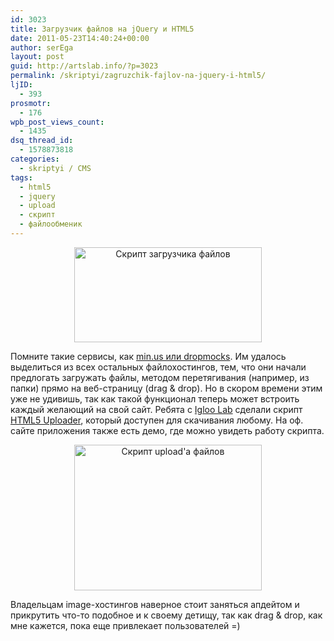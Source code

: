 ```yaml
---
id: 3023
title: Загрузчик файлов на jQuery и HTML5
date: 2011-05-23T14:40:24+00:00
author: serEga
layout: post
guid: http://artslab.info/?p=3023
permalink: /skriptyi/zagruzchik-fajlov-na-jquery-i-html5/
ljID:
  - 393
prosmotr:
  - 176
wpb_post_views_count:
  - 1435
dsq_thread_id:
  - 1578873818
categories:
  - skriptyi / CMS
tags:
  - html5
  - jquery
  - upload
  - скрипт
  - файлообменик
---
```

<center>
  <a href="http://googledrive.com/host/0B9lHVSSSdxdxd0hjdUdmRzY3Tjg/html5_uploader_script.jpg"><img src="http://googledrive.com/host/0B9lHVSSSdxdxd0hjdUdmRzY3Tjg/html5_uploader_script-300x152.jpg" alt="Скрипт загрузчика файлов" title="html5_uploader_script" width="300" height="152" class="alignnone size-medium wp-image-3024" /></a>
</center>

Помните такие сервисы, как [min.us или dropmocks](http://artslab.info/onlayn-servisyi/ge-tt-fajloobmenik-s-izyuminkoj/). Им удалось выделиться из всех остальных файлохостингов, тем, что они начали предлогать загружать файлы, методом перетягивания (например, из папки) прямо на веб-страницу (drag & drop). Но в скором времени этим уже не удивишь, так как такой функционал теперь может встроить каждый желающий на свой сайт. Ребята с [Igloo Lab](http://www.igloolab.com/) сделали скрипт [HTML5 Uploader](http://www.igloolab.com/jquery-html5-uploader/), который доступен для скачивания любому. На оф. сайте приложения также есть демо, где можно увидеть работу скрипта.

<center>
  <a href="http://googledrive.com/host/0B9lHVSSSdxdxd0hjdUdmRzY3Tjg/html5_uploader_script_demo.jpg"><img src="http://googledrive.com/host/0B9lHVSSSdxdxd0hjdUdmRzY3Tjg/html5_uploader_script_demo-300x233.jpg" alt="Скрипт upload&#039;а файлов" title="html5_uploader_script_demo" width="300" height="233" class="alignnone size-medium wp-image-3025" srcset="http://googledrive.com/host/0B9lHVSSSdxdxd0hjdUdmRzY3Tjg/html5_uploader_script_demo-300x233.jpg 300w, http://googledrive.com/host/0B9lHVSSSdxdxd0hjdUdmRzY3Tjg/html5_uploader_script_demo.jpg 627w" sizes="(max-width: 300px) 100vw, 300px" /></a>
</center>

Владельцам image-хостингов наверное стоит заняться апдейтом и прикрутить что-то подобное и к своему детищу, так как drag & drop, как мне кажется, пока еще привлекает пользователей =)